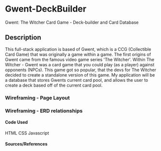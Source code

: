 # Gwent-DeckBuilder
Gwent: The Witcher Card Game - Deck-builder and Card Database

## Description
This full-stack application is based of Gwent, which is a CCG (Collectible Card Game) that was originally a game within a game. The first origins of Gwent came from the famous video game series 'The Witcher'. Within The Witcher - Gwent was a card game that you could play (as a player) against opponents (NPCs). This game got so popular, that the devs for The Witcher decided to create a standalone version of this game. My application will be a database that stores Gwents current card pool, and allows the user to create a deck based off of the current card pool.

### Wireframing - Page Layout

### Wireframing - ERD relationships


#### Code Used
HTML
CSS
Javascript

#### Sources/References
